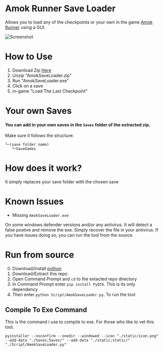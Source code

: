 # Amok Runner Save Loader

Allows you to load any of the checkpoints or your own in the game [Amok Runner](https://store.steampowered.com/app/2077650/Amok_Runner/) using a GUI.

![Screenshot](https://i.imgur.com/DeGHWnk.png)

# How to Use

1. Download Zip [Here](https://github.com/lejara/AmokRunnerSaveLoader/releases)
2. Unzip "AmokSaveLoader.zip"
3. Run "AmokSaveLoader.exe"
4. Click on a save
5. in-game "Load The Last Checkpoint"

# Your own Saves

#### You can add in your own saves in the `Saves` folder of the extracted zip.

Make sure it follows the structure:

```
└─(save folder name)
   └─SaveGames
```

# How does it work?

It simply replaces your save folder with the chosen save

# Known Issues

- Missing `AmokSaveLoader.exe`

On some windows defender versions and/or any antivirus. It will detect a false postive and remove the exe. Simply recover the file in your antivirus.
If you have issues doing so, you can run the tool from the source.

# Run from source

0. Download/Install [python](https://www.python.org/downloads/)
1. Download/Extract this repo
2. Open Command Prompt and `cd` to the extacted repo directory
3. In Command Prompt enter `pip install PyQt6`. This is its only dependency
4. Then enter `python Script/AmokSaveLoader.py`. To run the tool

## Compile To Exe Command

This is the command i use to compile to exe. For those who like to vet this tool.

```
pyinstaller --noconfirm --onedir --windowed --icon "./static/icon.png" --add-data "./Saves;Saves/" --add-data "./static;static/" "./Script/AmokSaveLoader.py"
```
